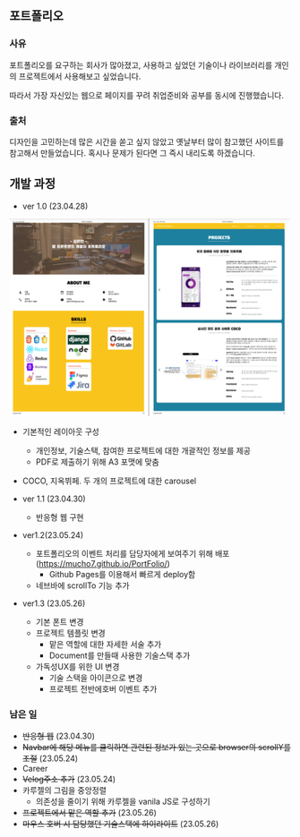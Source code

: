 ## 포트폴리오



### 사유

포트폴리오를 요구하는 회사가 많아졌고, 사용하고 싶었던 기술이나 라이브러리를 개인의 프로젝트에서 사용해보고 싶었습니다.

따라서 가장 자신있는 웹으로 페이지를 꾸려 취업준비와 공부를 동시에 진행했습니다.





### 출처

디자인을 고민하는데 많은 시간을 쏟고 싶지 않았고 옛날부터 많이 참고했던 사이트를 참고해서 만들었습니다. 혹시나 문제가 된다면 그 즉시 내리도록 하겠습니다.



## 개발 과정

- ver 1.0 (23.04.28)
<img src="README.assets/image-20230531142800041.png" alt="ver1.0" width="500" data-align="center">

  

  - 기본적인 레이아웃 구성

    - 개인정보, 기술스택, 참여한 프로젝트에 대한 개괄적인 정보를 제공
    - PDF로 제출하기 위해 A3 포맷에 맞춤

  - COCO, 지옥뷔페. 두 개의 프로젝트에 대한 carousel

    

- ver 1.1 (23.04.30)

  - 반응형 웹 구현

  

- ver1.2(23.05.24)

  - 포트폴리오의 이벤트 처리를 담당자에게 보여주기 위해 배포 (https://mucho7.github.io/PortFolio/)
    - Github Pages를 이용해서 빠르게 deploy함
  - 네브바에 scrollTo 기능 추가

  

- ver1.3 (23.05.26)
  - 기본 폰트 변경
  - 프로젝트 템플릿 변경
    - 맡은 역할에 대한 자세한 서술 추가
    - Document를 만들때 사용한 기술스택 추가
  - 가독성UX를 위한 UI 변경
    -  기술 스택을 아이콘으로 변경
    -  프로젝트 전반에호버 이벤트 추가





### 남은 일

- ~~반응형 웹~~ (23.04.30)
- ~~Navbar에 해당 메뉴를 클릭하면 관련된 정보가 있는 곳으로 browser의 scrollY를 조절~~ (23.05.24)
- Career
- ~~Velog주소 추가~~ (23.05.24)
- 카루젤의 그림을 중앙정렬
  - 의존성을 줄이기 위해 카루젤을 vanila JS로 구성하기
- ~~프로젝트에서 맡은 역할 추가~~ (23.05.26)
- ~~마우스 호버 시 담당했던 기술스택에 하이라이트~~ (23.05.26)
